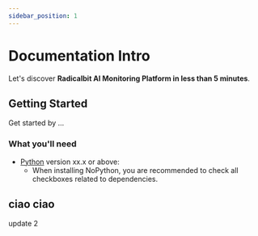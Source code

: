 ```yaml
---
sidebar_position: 1
---
```


# Documentation Intro

Let's discover **Radicalbit AI Monitoring Platform in less than 5 minutes**.

## Getting Started

Get started by ...

### What you'll need

- [Python](https://nodejs.org/en/download/) version xx.x or above:
  - When installing NoPython, you are recommended to check all checkboxes related to dependencies.

## ciao ciao 

update 2 
